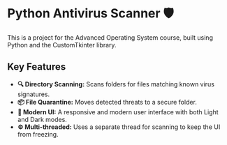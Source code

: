 # Python Antivirus Scanner 🛡️

This is a project for the Advanced Operating System course, built using Python and the CustomTkinter library.

## Key Features
* **🔍 Directory Scanning:** Scans folders for files matching known virus signatures.
* **📦 File Quarantine:** Moves detected threats to a secure folder.
* **🎨 Modern UI:** A responsive and modern user interface with both Light and Dark modes.
* **⚙️ Multi-threaded:** Uses a separate thread for scanning to keep the UI from freezing.